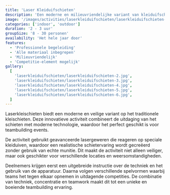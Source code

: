 ```yaml
---
title: 'Laser Kleiduifschieten'
description: 'Een moderne en milieuvriendelijke variant van kleiduifschieten.'
image: '/images/activities/laserkleiduifschieten/laserkleiduifschieten-1.jpg'
categories: ['indoor', 'outdoor']
duration: '2 - 3 uur'
groupSize: '8 - 30 personen'
availability: 'Het hele jaar door'
features:
  - 'Professionele begeleiding'
  - 'Alle materiaal inbegrepen'
  - 'Milieuvriendelijk'
  - 'Competitie-element mogelijk'
gallery:
  [
    'laserkleiduifschieten/laserkleiduifschieten-2.jpg',
    'laserkleiduifschieten/laserkleiduifschieten-3.jpg',
    'laserkleiduifschieten/laserkleiduifschieten-4.jpg',
    'laserkleiduifschieten/laserkleiduifschieten-5.jpg',
    'laserkleiduifschieten/laserkleiduifschieten-6.jpg',
  ]
---
```


Laserkleischieten biedt een moderne en veilige variant op het traditionele kleischieten. Deze innovatieve activiteit combineert de uitdaging van het schieten met moderne technologie, waardoor het perfect geschikt is voor teambuilding events.

De activiteit gebruikt geavanceerde lasergeweren die reageren op speciale kleiduiven, waardoor een realistische schietervaring wordt gecreëerd zonder gebruik van echte munitie. Dit maakt de activiteit niet alleen veiliger, maar ook geschikter voor verschillende locaties en weersomstandigheden.

Deelnemers krijgen eerst een uitgebreide instructie over de techniek en het gebruik van de apparatuur. Daarna volgen verschillende spelvormen waarbij teams het tegen elkaar opnemen in uitdagende competities. De combinatie van techniek, concentratie en teamwork maakt dit tot een unieke en boeiende teambuilding ervaring.
